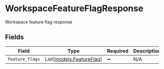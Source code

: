 # WorkspaceFeatureFlagResponse

Workspace feature flag response


## Fields

| Field                                                | Type                                                 | Required                                             | Description                                          |
| ---------------------------------------------------- | ---------------------------------------------------- | ---------------------------------------------------- | ---------------------------------------------------- |
| `feature_flags`                                      | List[[models.FeatureFlag](../models/featureflag.md)] | :heavy_minus_sign:                                   | N/A                                                  |